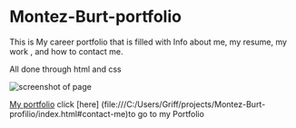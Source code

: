 # Montez-Burt-portfolio
This is My career portfolio that is filled with Info about me, my resume, my work , and how to contact me.

All done through html and css

<img src="./Screenshot 2022-05-14 041324.jpg" alt="screenshot of page"></img>

[My portfolio](file:///C:/Users/Griff/projects/Montez-Burt-profilio/index.html#contact-me)
click [here]
(file:///C:/Users/Griff/projects/Montez-Burt-profilio/index.html#contact-me)to go to my Portfolio
